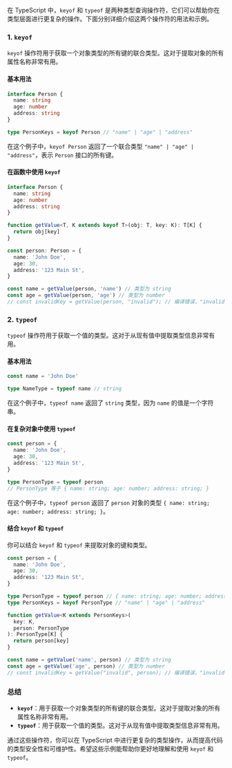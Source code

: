 在 TypeScript 中，`keyof` 和 `typeof` 是两种类型查询操作符，它们可以帮助你在类型层面进行更复杂的操作。下面分别详细介绍这两个操作符的用法和示例。

### 1. `keyof`

`keyof` 操作符用于获取一个对象类型的所有键的联合类型。这对于提取对象的所有属性名称非常有用。

#### 基本用法

```typescript
interface Person {
  name: string
  age: number
  address: string
}

type PersonKeys = keyof Person // "name" | "age" | "address"
```

在这个例子中，`keyof Person` 返回了一个联合类型 `"name" | "age" | "address"`，表示 `Person` 接口的所有键。

#### 在函数中使用 `keyof`

```typescript
interface Person {
  name: string
  age: number
  address: string
}

function getValue<T, K extends keyof T>(obj: T, key: K): T[K] {
  return obj[key]
}

const person: Person = {
  name: 'John Doe',
  age: 30,
  address: '123 Main St',
}

const name = getValue(person, 'name') // 类型为 string
const age = getValue(person, 'age') // 类型为 number
// const invalidKey = getValue(person, "invalid"); // 编译错误，"invalid" 不是 Person 的键
```

### 2. `typeof`

`typeof` 操作符用于获取一个值的类型。这对于从现有值中提取类型信息非常有用。

#### 基本用法

```typescript
const name = 'John Doe'

type NameType = typeof name // string
```

在这个例子中，`typeof name` 返回了 `string` 类型，因为 `name` 的值是一个字符串。

#### 在复杂对象中使用 `typeof`

```typescript
const person = {
  name: 'John Doe',
  age: 30,
  address: '123 Main St',
}

type PersonType = typeof person
// PersonType 等于 { name: string; age: number; address: string; }
```

在这个例子中，`typeof person` 返回了 `person` 对象的类型 `{ name: string; age: number; address: string; }`。

#### 结合 `keyof` 和 `typeof`

你可以结合 `keyof` 和 `typeof` 来提取对象的键和类型。

```typescript
const person = {
  name: 'John Doe',
  age: 30,
  address: '123 Main St',
}

type PersonType = typeof person // { name: string; age: number; address: string; }
type PersonKeys = keyof PersonType // "name" | "age" | "address"

function getValue<K extends PersonKeys>(
  key: K,
  person: PersonType
): PersonType[K] {
  return person[key]
}

const name = getValue('name', person) // 类型为 string
const age = getValue('age', person) // 类型为 number
// const invalidKey = getValue("invalid", person); // 编译错误，"invalid" 不是 Person 的键
```

### 总结

- **`keyof`**：用于获取一个对象类型的所有键的联合类型。这对于提取对象的所有属性名称非常有用。
- **`typeof`**：用于获取一个值的类型。这对于从现有值中提取类型信息非常有用。

通过这些操作符，你可以在 TypeScript 中进行更复杂的类型操作，从而提高代码的类型安全性和可维护性。希望这些示例能帮助你更好地理解和使用 `keyof` 和 `typeof`。
